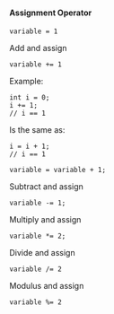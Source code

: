 #### Assignment Operator

    variable = 1

Add and assign

    variable += 1

Example:

    int i = 0;
    i += 1;
    // i == 1
    
Is the same as:
    
    i = i + 1;
    // i == 1

    variable = variable + 1;
    
Subtract and assign

    variable -= 1;
    
Multiply and assign

    variable *= 2;
    
Divide and assign

    variable /= 2
    
Modulus and assign

    variable %= 2
